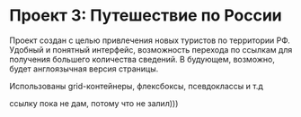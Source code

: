 # Проект 3: Путешествие по России

Проект создан с целью привлечения новых туристов по территории РФ.
Удобный и понятный интерфейс, возможность перехода по ссылкам для получения большего количества сведений.
В будующем, возможно, будет англоязычная версия страницы.



Использованы grid-контейнеры, флексбоксы, псевдоклассы и т.д


ссылку пока не дам, потому что не залил)))